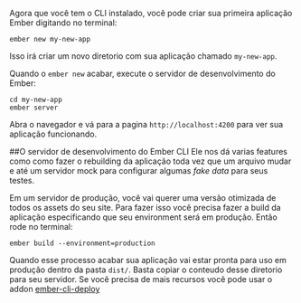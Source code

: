 Agora que você tem o CLI instalado, você pode criar sua primeira aplicação Ember digitando no terminal:

```shell
ember new my-new-app
```

Isso irá criar um novo diretorio com sua aplicação chamado `my-new-app`.

Quando o `ember new` acabar, execute o servidor de desenvolvimento do Ember:

```shell
cd my-new-app
ember server
```

Abra o navegador e vá para a pagina `http://localhost:4200` para ver sua aplicação funcionando.

##O servidor de desenvolvimento do Ember CLI
Ele nos dá varias features como como fazer o rebuilding da aplicação toda vez que um arquivo mudar e até
um servidor mock para configurar algumas _fake data_ para seus testes. 


Em um servidor de produção, você vai querer uma versão otimizada de todos os assets do seu site.
Para fazer isso você precisa fazer a build da aplicação especificando que seu environment será 
em produção. Então rode no terminal:

```shell
ember build --environment=production
```

Quando esse processo acabar sua aplicação vai estar pronta para 
uso em produção dentro da pasta `dist/`. Basta copiar o conteudo desse diretorio para seu servidor.
Se você precisa de mais recursos você pode usar o addon [ember-cli-deploy](http://ember-cli.github.io/ember-cli-deploy/)
